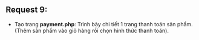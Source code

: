 ## Request 9:
- Tạo trang **payment.php**: Trình bày chi tiết 1 trang thanh toán sản phẩm. (Thêm sản phẩm vào giỏ hàng rồi chọn hình thức thanh toán).